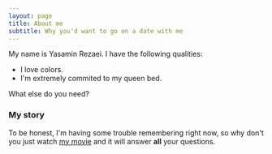 ```yaml
---
layout: page
title: About me
subtitle: Why you'd want to go on a date with me
---
```


My name is Yasamin Rezaei. I have the following qualities:

- I love colors.
- I'm extremely commited to my queen bed.

What else do you need?

### My story

To be honest, I'm having some trouble remembering right now, so why don't you just watch [my movie](https://en.wikipedia.org/wiki/The_Princess_Bride_%28film%29) and it will answer **all** your questions.
